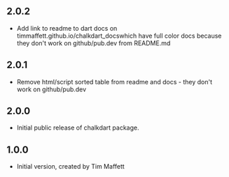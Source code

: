 ## 2.0.2
 - Add link to readme to dart docs on timmaffett.github.io/chalkdart_docswhich have full color docs because they don't work on github/pub.dev from README.md
## 2.0.1
 - Remove html/script sorted table from readme and docs - they don't work on github/pub.dev
## 2.0.0
- Initial public release of chalkdart package.
## 1.0.0

- Initial version, created by Tim Maffett
